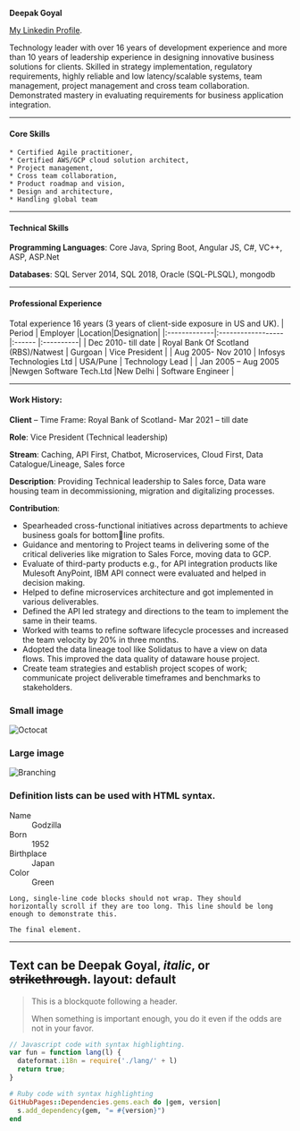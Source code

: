 
**Deepak Goyal**

[My Linkedin Profile](https://www.linkedin.com/in/deepak-goyal-b6709355/).

Technology leader with over 16 years of development experience and more than 10 years of leadership 
experience in designing innovative business solutions for clients. Skilled in strategy implementation, 
regulatory requirements, highly reliable and low latency/scalable systems, team management, project 
management and cross team collaboration. Demonstrated mastery in evaluating requirements for 
business application integration. 

* * *
#### Core Skills
```
* Certified Agile practitioner,
* Certified AWS/GCP cloud solution architect,
* Project management,
* Cross team collaboration,
* Product roadmap and vision, 
* Design and architecture, 
* Handling global team
```
* * *
#### Technical Skills

**Programming Languages**: Core Java, Spring Boot, Angular JS, C#, VC++, ASP, ASP.Net

**Databases**: SQL Server 2014, SQL 2018, Oracle (SQL-PLSQL), mongodb

* * *

#### Professional Experience

Total experience 16 years (3 years of client-side exposure in US and UK). 
| Period       | Employer          |Location|Designation|
|:-------------|:------------------|:------ |:----------|
| Dec 2010- till date           | Royal Bank Of Scotland (RBS)/Natwest | Gurgoan  | Vice President |
| Aug 2005- Nov 2010            | Infosys Technologies Ltd  | USA/Pune  | Technology Lead |
| Jan 2005 – Aug 2005            |Newgen Software Tech.Ltd  |New Delhi  | Software Engineer |

   
* * *
#### Work History:

**Client** – Time Frame: Royal Bank of Scotland- Mar 2021 – till date

**Role**: Vice President (Technical leadership)

**Stream**: Caching, API First, Chatbot, Microservices, Cloud First, Data Catalogue/Lineage, Sales force

**Description**: Providing Technical leadership to Sales force, Data ware housing team in decommissioning, migration and digitalizing processes. 

**Contribution**:

* Spearheaded cross-functional initiatives across departments to achieve business goals for bottomline profits.
* Guidance and mentoring to Project teams in delivering some of the critical deliveries like migration to 
Sales Force, moving data to GCP.
* Evaluate of third-party products e.g., for API integration products like Mulesoft AnyPoint, IBM API 
connect were evaluated and helped in decision making.
* Helped to define microservices architecture and got implemented in various deliverables.
* Defined the API led strategy and directions to the team to implement the same in their teams.
* Worked with teams to refine software lifecycle processes and increased the team velocity by 20% in three months.
* Adopted the data lineage tool like Solidatus to have a view on data flows. This improved the data quality of dataware house project.
* Create team strategies and establish project scopes of work; communicate project deliverable timeframes and benchmarks to stakeholders.


### Small image

![Octocat](https://github.githubassets.com/images/icons/emoji/octocat.png)

### Large image

![Branching](https://guides.github.com/activities/hello-world/branching.png)


### Definition lists can be used with HTML syntax.

<dl>
<dt>Name</dt>
<dd>Godzilla</dd>
<dt>Born</dt>
<dd>1952</dd>
<dt>Birthplace</dt>
<dd>Japan</dd>
<dt>Color</dt>
<dd>Green</dd>
</dl>

```
Long, single-line code blocks should not wrap. They should horizontally scroll if they are too long. This line should be long enough to demonstrate this.
```

```
The final element.
```

---


Text can be **Deepak Goyal**, _italic_, or ~~strikethrough~~.
layout: default
---
> This is a blockquote following a header.
>
> When something is important enough, you do it even if the odds are not in your favor.


```js
// Javascript code with syntax highlighting.
var fun = function lang(l) {
  dateformat.i18n = require('./lang/' + l)
  return true;
}
```

```ruby
# Ruby code with syntax highlighting
GitHubPages::Dependencies.gems.each do |gem, version|
  s.add_dependency(gem, "= #{version}")
end
```

